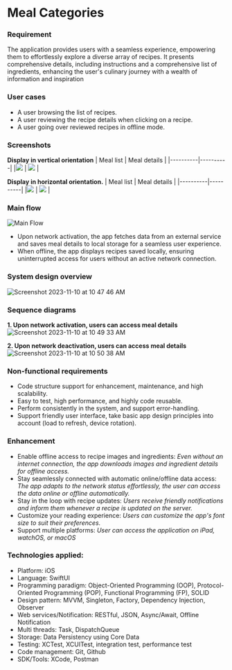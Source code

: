 # Meal Categories

### Requirement
The application provides users with a seamless experience, empowering them to effortlessly explore a diverse array of recipes. It presents comprehensive details, including instructions and a comprehensive list of ingredients, enhancing the user's culinary journey with a wealth of information and inspiration

### User cases
* A user browsing the list of recipes.
* A user reviewing the recipe details when clicking on a recipe.
* A user going over reviewed recipes in offline mode.

### Screenshots
**Display in vertical orientation**
| Meal list | Meal details |
|----------|----------|
|<kbd><img src="https://user-images.githubusercontent.com/118146780/282129797-c6303cf1-856b-4138-aa58-3cfbe06376d7.png"></kbd> | <kbd><img src="https://user-images.githubusercontent.com/118146780/282130027-69a0faea-25c3-490d-98ca-33cb1443c629.png"></kbd> | 

**Display in horizontal orientation.**
| Meal list | Meal details |
|----------|----------|
|<kbd><img src="https://user-images.githubusercontent.com/118146780/282130599-e66da311-6772-48e9-b2c6-963bb051f109.png"></kbd> | <kbd><img src="https://user-images.githubusercontent.com/118146780/282130796-e51eaa2c-3c94-4f2c-8558-3aee595ab4bc.png"></kbd> |



### Main flow
![Main Flow](https://github.com/salmdoo/SwiftUI-MealCategogies/assets/118146780/bfeb3b7e-5272-4ec5-9117-cb189826e3e1)
* Upon network activation, the app fetches data from an external service and saves meal details to local storage for a seamless user experience.
* When offline, the app displays recipes saved locally, ensuring uninterrupted access for users without an active network connection.

### System design overview
![Screenshot 2023-11-10 at 10 47 46 AM](https://github.com/salmdoo/SwiftUI-MealCategogies/assets/118146780/c776f757-9588-4bd1-8696-e6201c2751cc)

### Sequence diagrams
**1. Upon network activation, users can access meal details**
![Screenshot 2023-11-10 at 10 49 33 AM](https://github.com/salmdoo/SwiftUI-MealCategogies/assets/118146780/e9a55f55-10e6-4524-95c1-5709cbc6987c)

**2. Upon network deactivation, users can access meal details**
![Screenshot 2023-11-10 at 10 50 38 AM](https://github.com/salmdoo/SwiftUI-MealCategogies/assets/118146780/9b0d3e85-6d21-49e5-8aa6-bcaf2993499b)

### Non-functional requirements
* Code structure support for enhancement, maintenance, and high scalability.
* Easy to test, high performance, and highly code reusable.
* Perform consistently in the system, and support error-handling.
* Support friendly user interface, take basic app design principles into account (load to refresh, device rotation).

### Enhancement
* Enable offline access to recipe images and ingredients: *Even without an internet connection, the app downloads images and ingredient details for offline access.*
* Stay seamlessly connected with automatic online/offline data access: *The app adapts to the network status effortlessly, the user can access the data online or offline automatically.*
* Stay in the loop with recipe updates: *Users receive friendly notifications and inform them whenever a recipe is updated on the server.*
* Customize your reading experience: *Users can customize the app's font size to suit their preferences.*
* Support multiple platforms: *User can access the application on iPad, watchOS, or macOS*

### Technologies applied: 
* Platform: iOS
* Language: SwiftUI
* Programming paradigm:  Object-Oriented Programming (OOP), Protocol-Oriented Programming (POP), Functional Programming (FP), SOLID
* Design pattern: MVVM, Singleton, Factory, Dependency Injection, Observer
* Web services/Notification: RESTful, JSON, Async/Await, Offline Notification
* Multi threads: Task, DispatchQueue
* Storage: Data Persistency using Core Data
* Testing: XCTest, XCUITest, integration test, performance test
* Code management: Git, Github
* SDK/Tools: XCode, Postman
